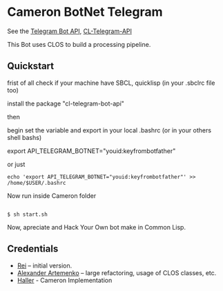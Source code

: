 # Cameron BotNet Telegram

See the [Telegram Bot API](https://core.telegram.org/bots/api), [CL-Telegram-API](https://github.com/40ants/cl-telegram-bot.git)

This Bot uses CLOS to build a processing pipeline.

## Quickstart

frist of all check if your machine have SBCL, quicklisp (in your .sbclrc file too)

install the package "cl-telegram-bot-api"

then

begin set the variable and export in your local .bashrc (or in your others shell bashs)

export API_TELEGRAM_BOTNET="youid:keyfrombotfather"

or just

```
echo 'export API_TELEGRAM_BOTNET="youid:keyfrombotfather"' >> /home/$USER/.bashrc
```

Now run inside Cameron folder

```

$ sh start.sh

```

Now, apreciate and Hack Your Own bot make in Common Lisp.

## Credentials

* [Rei](https://github.com/sovietspaceshipg) – initial version.
* [Alexander Artemenko](https://github.com/svetlyak40wt) – large refactoring, usage of CLOS classes, etc.
* [Haller](https://keybase.io/haller218) - Cameron Implementation
